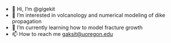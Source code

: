 - 👋 Hi, I’m @gigekit
- 👀 I’m interested in volcanology and numerical modeling of dike propagation
- 🌱 I’m currently learning how to model fracture growth 
- 📫 How to reach me gaksit@uoregon.edu

<!---
gigekit/gigekit is a ✨ special ✨ repository because its `README.md` (this file) appears on your GitHub profile.
You can click the Preview link to take a look at your changes.
--->
